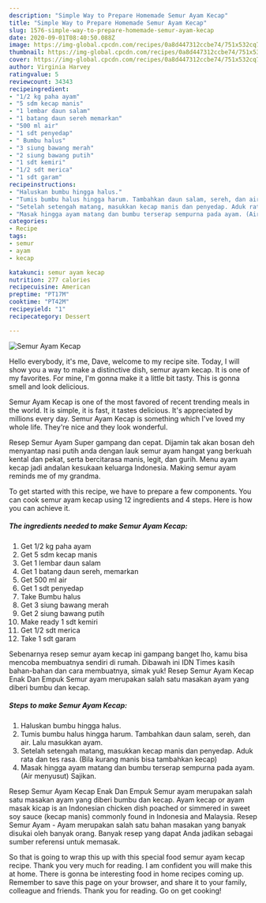 ```yaml
---
description: "Simple Way to Prepare Homemade Semur Ayam Kecap"
title: "Simple Way to Prepare Homemade Semur Ayam Kecap"
slug: 1576-simple-way-to-prepare-homemade-semur-ayam-kecap
date: 2020-09-01T08:40:50.088Z
image: https://img-global.cpcdn.com/recipes/0a8d447312ccbe74/751x532cq70/semur-ayam-kecap-foto-resep-utama.jpg
thumbnail: https://img-global.cpcdn.com/recipes/0a8d447312ccbe74/751x532cq70/semur-ayam-kecap-foto-resep-utama.jpg
cover: https://img-global.cpcdn.com/recipes/0a8d447312ccbe74/751x532cq70/semur-ayam-kecap-foto-resep-utama.jpg
author: Virginia Harvey
ratingvalue: 5
reviewcount: 34343
recipeingredient:
- "1/2 kg paha ayam"
- "5 sdm kecap manis"
- "1 lembar daun salam"
- "1 batang daun sereh memarkan"
- "500 ml air"
- "1 sdt penyedap"
- " Bumbu halus"
- "3 siung bawang merah"
- "2 siung bawang putih"
- "1 sdt kemiri"
- "1/2 sdt merica"
- "1 sdt garam"
recipeinstructions:
- "Haluskan bumbu hingga halus."
- "Tumis bumbu halus hingga harum. Tambahkan daun salam, sereh, dan air. Lalu masukkan ayam."
- "Setelah setengah matang, masukkan kecap manis dan penyedap. Aduk rata dan tes rasa. (Bila kurang manis bisa tambahkan kecap)"
- "Masak hingga ayam matang dan bumbu terserap sempurna pada ayam. (Air menyusut) Sajikan."
categories:
- Recipe
tags:
- semur
- ayam
- kecap

katakunci: semur ayam kecap 
nutrition: 277 calories
recipecuisine: American
preptime: "PT17M"
cooktime: "PT42M"
recipeyield: "1"
recipecategory: Dessert

---
```



![Semur Ayam Kecap](https://img-global.cpcdn.com/recipes/0a8d447312ccbe74/751x532cq70/semur-ayam-kecap-foto-resep-utama.jpg)

Hello everybody, it's me, Dave, welcome to my recipe site. Today, I will show you a way to make a distinctive dish, semur ayam kecap. It is one of my favorites. For mine, I'm gonna make it a little bit tasty. This is gonna smell and look delicious.

Semur Ayam Kecap is one of the most favored of recent trending meals in the world. It is simple, it is fast, it tastes delicious. It's appreciated by millions every day. Semur Ayam Kecap is something which I've loved my whole life. They're nice and they look wonderful.

Resep Semur Ayam Super gampang dan cepat. Dijamin tak akan bosan deh menyantap nasi putih anda dengan lauk semur ayam hangat yang berkuah kental dan pekat, serta bercitarasa manis, legit, dan gurih. Menu ayam kecap jadi andalan kesukaan keluarga Indonesia. Making semur ayam reminds me of my grandma.


To get started with this recipe, we have to prepare a few components. You can cook semur ayam kecap using 12 ingredients and 4 steps. Here is how you can achieve it.

<!--inarticleads1-->

##### The ingredients needed to make Semur Ayam Kecap:

1. Get 1/2 kg paha ayam
1. Get 5 sdm kecap manis
1. Get 1 lembar daun salam
1. Get 1 batang daun sereh, memarkan
1. Get 500 ml air
1. Get 1 sdt penyedap
1. Take  Bumbu halus
1. Get 3 siung bawang merah
1. Get 2 siung bawang putih
1. Make ready 1 sdt kemiri
1. Get 1/2 sdt merica
1. Take 1 sdt garam


Sebenarnya resep semur ayam kecap ini gampang banget lho, kamu bisa mencoba membuatnya sendiri di rumah. Dibawah ini IDN Times kasih bahan-bahan dan cara membuatnya, simak yuk! Resep Semur Ayam Kecap Enak Dan Empuk Semur ayam merupakan salah satu masakan ayam yang diberi bumbu dan kecap. 

<!--inarticleads2-->

##### Steps to make Semur Ayam Kecap:

1. Haluskan bumbu hingga halus.
1. Tumis bumbu halus hingga harum. Tambahkan daun salam, sereh, dan air. Lalu masukkan ayam.
1. Setelah setengah matang, masukkan kecap manis dan penyedap. Aduk rata dan tes rasa. (Bila kurang manis bisa tambahkan kecap)
1. Masak hingga ayam matang dan bumbu terserap sempurna pada ayam. (Air menyusut) Sajikan.


Resep Semur Ayam Kecap Enak Dan Empuk Semur ayam merupakan salah satu masakan ayam yang diberi bumbu dan kecap. Ayam kecap or ayam masak kicap is an Indonesian chicken dish poached or simmered in sweet soy sauce (kecap manis) commonly found in Indonesia and Malaysia. Resep Semur Ayam - Ayam merupakan salah satu bahan masakan yang banyak disukai oleh banyak orang. Banyak resep yang dapat Anda jadikan sebagai sumber referensi untuk memasak. 

So that is going to wrap this up with this special food semur ayam kecap recipe. Thank you very much for reading. I am confident you will make this at home. There is gonna be interesting food in home recipes coming up. Remember to save this page on your browser, and share it to your family, colleague and friends. Thank you for reading. Go on get cooking!
